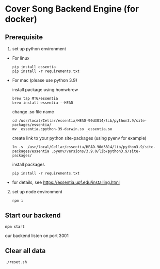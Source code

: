 # Cover Song Backend Engine (for docker)

## Prerequisite
1. set up python environment
- For linux
    ```
    pip install essentia
    pip install -r requirements.txt
    ```
- For mac (please use python 3.9)
    
    install package using homwbrew
    ```
    brew tap MTG/essentia
    brew install essentia --HEAD
    ```
    change .so file name
    ```
    cd /usr/local/Cellar/essentia/HEAD-90d3814/lib/python3.9/site-packages/essentia/
    mv _essentia.cpython-39-darwin.so _essentia.so
    ```
    create link to your python site-packages (using pyenv for example)
    ```
    ln -s  /usr/local/Cellar/essentia/HEAD-90d3814/lib/python3.9/site-packages/essentia .pyenv/versions/3.9.0/lib/python3.9/site-packages/
    ```
    install packages
    ```
    pip install -r requirements.txt
    ```

- for details, see https://essentia.upf.edu/installing.html

2. set up node environment
    ```
    npm i
    ```

## Start our backend
```
npm start
```
our backend listen on port 3001

## Clear all data
```
./reset.sh
```